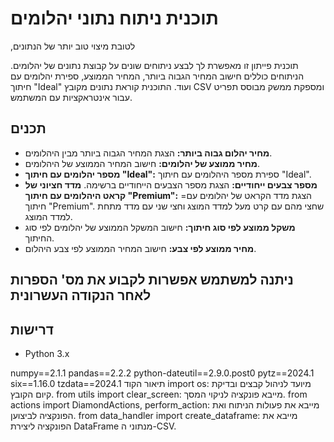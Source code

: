 # תוכנית ניתוח נתוני יהלומים

,לטובת מיצוי טוב יותר של הנתונים

תוכנית פייתון זו מאפשרת לך לבצע ניתוחים שונים על קבוצת נתונים של יהלומים. הניתוחים כוללים חישוב המחיר הגבוה ביותר, המחיר הממוצע, ספירת יהלומים עם חיתוך "Ideal" ועוד. התוכנית קוראת נתונים מקובץ CSV ומספקת ממשק מבוסס תפריט עבור אינטראקציות עם המשתמש.

## תכנים

- **מחיר יהלום גבוה ביותר:** הצגת המחיר הגבוה ביותר מבין היהלומים.
- **מחיר ממוצע של יהלומים:** חישוב המחיר הממוצע של היהלומים.
- **מספר יהלומים עם חיתוך "Ideal":** ספירת מספר היהלומים עם חיתוך "Ideal".
- **מספר צבעים ייחודיים:** הצגת מספר הצבעים הייחודיים ברשימה.
  **מדד חציוני של קראט היהלומים עם חיתוך "Premium":** =הצגת מדד הקראט של יהלומים עם חיתוך "Premium". שחצי מהם עם קרט מעל למדד המוצג וחצי שני עם מדד מתחת למדד המוצג.
- **משקל ממוצע לפי סוג חיתוך:** חישוב המשקל הממוצע של יהלומים לפי סוג החיתוך.
- **מחיר ממוצע לפי צבע:** חישוב המחיר הממוצע לפי צבע היהלום.

## ניתנה למשתמש אפשרות לקבוע את מס' הספרות לאחר הנקודה העשרונית

## דרישות
- Python 3.x

numpy==2.1.1
pandas==2.2.2
python-dateutil==2.9.0.post0
pytz==2024.1
six==1.16.0
tzdata==2024.1
תיאור הקוד
import os: מיועד לניהול קבצים ובדיקת קיום הקובץ.
from utils import clear_screen: מייבא פונקציה לניקוי המסך.
from actions import DiamondActions, perform_action: מייבא את פעולות הניתוח ואת הפונקציה לביצוען.
from data_handler import create_dataframe: מייבא את הפונקציה ליצירת DataFrame מנתוני ה-CSV.
